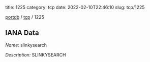 title: 1225
category: tcp
date: 2022-02-10T22:46:10
slug: tcp/1225

[portdb](/) / [tcp](/category/tcp.html) / 1225


## IANA Data

_Name:_ slinkysearch

_Description:_ SLINKYSEARCH

